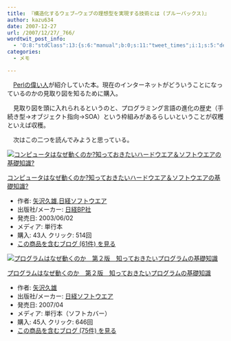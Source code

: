 ```yaml
---
title: 『構造化するウェブ―ウェブの理想型を実現する技術とは (ブルーバックス)』
author: kazu634
date: 2007-12-27
url: /2007/12/27/_766/
wordtwit_post_info:
  - 'O:8:"stdClass":13:{s:6:"manual";b:0;s:11:"tweet_times";i:1;s:5:"delay";i:0;s:7:"enabled";i:1;s:10:"separation";s:2:"60";s:7:"version";s:3:"3.7";s:14:"tweet_template";b:0;s:6:"status";i:2;s:6:"result";a:0:{}s:13:"tweet_counter";i:2;s:13:"tweet_log_ids";a:1:{i:0;i:3535;}s:9:"hash_tags";a:0:{}s:8:"accounts";a:1:{i:0;s:7:"kazu634";}}'
categories:
  - メモ

---
```

<div class="section">
<p>
    　<a href="http://blog.livedoor.jp/dankogai/" onclick="__gaTracker('send', 'event', 'outbound-article', 'http://blog.livedoor.jp/dankogai/', 'Perlの偉い人');" target="_blank">Perlの偉い人</a>が紹介していた本。現在のインターネットがどういうことになっているのかの見取り図を知るために購入。
</p>
  
<p>
    　見取り図を頭に入れられるというのと、プログラミング言語の進化の歴史（手続き型→オブジェクト指向→SOA）という枠組みがあるらしいということが収穫といえば収穫。
</p>
  
<p>
    　次はこの二つを読んでみようと思っている。
</p>
  
<div class="hatena-asin-detail">
<a href="http://www.amazon.co.jp/dp/4822281655/?tag=hatena_st1-22&ascsubtag=d-7ibv" onclick="__gaTracker('send', 'event', 'outbound-article', 'http://www.amazon.co.jp/dp/4822281655/?tag=hatena_st1-22&ascsubtag=d-7ibv', '');"><img src="https://images-na.ssl-images-amazon.com/images/I/51HlD8kdg3L._SL160_.jpg" class="hatena-asin-detail-image" alt="コンピュータはなぜ動くのか?知っておきたいハードウエア＆ソフトウエアの基礎知識?" title="コンピュータはなぜ動くのか?知っておきたいハードウエア＆ソフトウエアの基礎知識?" /></a></p> 
    
<div class="hatena-asin-detail-info">
<p class="hatena-asin-detail-title">
<a href="http://www.amazon.co.jp/dp/4822281655/?tag=hatena_st1-22&ascsubtag=d-7ibv" onclick="__gaTracker('send', 'event', 'outbound-article', 'http://www.amazon.co.jp/dp/4822281655/?tag=hatena_st1-22&ascsubtag=d-7ibv', 'コンピュータはなぜ動くのか?知っておきたいハードウエア＆ソフトウエアの基礎知識?');">コンピュータはなぜ動くのか?知っておきたいハードウエア＆ソフトウエアの基礎知識?</a>
</p>
      
<ul>
<li>
<span class="hatena-asin-detail-label">作者:</span> <a href="http://d.hatena.ne.jp/keyword/%CC%F0%C2%F4%B5%D7%CD%BA" onclick="__gaTracker('send', 'event', 'outbound-article', 'http://d.hatena.ne.jp/keyword/%CC%F0%C2%F4%B5%D7%CD%BA', '矢沢久雄');" class="keyword">矢沢久雄</a>,<a href="http://d.hatena.ne.jp/keyword/%C6%FC%B7%D0%A5%BD%A5%D5%A5%C8%A5%A6%A5%A8%A5%A2" onclick="__gaTracker('send', 'event', 'outbound-article', 'http://d.hatena.ne.jp/keyword/%C6%FC%B7%D0%A5%BD%A5%D5%A5%C8%A5%A6%A5%A8%A5%A2', '日経ソフトウエア');" class="keyword">日経ソフトウエア</a>
</li>
<li>
<span class="hatena-asin-detail-label">出版社/メーカー:</span> <a href="http://d.hatena.ne.jp/keyword/%C6%FC%B7%D0BP%BC%D2" onclick="__gaTracker('send', 'event', 'outbound-article', 'http://d.hatena.ne.jp/keyword/%C6%FC%B7%D0BP%BC%D2', '日経BP社');" class="keyword">日経BP社</a>
</li>
<li>
<span class="hatena-asin-detail-label">発売日:</span> 2003/06/02
</li>
<li>
<span class="hatena-asin-detail-label">メディア:</span> 単行本
</li>
<li>
<span class="hatena-asin-detail-label">購入</span>: 43人 <span class="hatena-asin-detail-label">クリック</span>: 514回
</li>
<li>
<a href="http://d.hatena.ne.jp/asin/4822281655" onclick="__gaTracker('send', 'event', 'outbound-article', 'http://d.hatena.ne.jp/asin/4822281655', 'この商品を含むブログ (61件) を見る');" target="_blank">この商品を含むブログ (61件) を見る</a>
</li>
</ul>
</div>
    
<div class="hatena-asin-detail-foot">
</div>
</div>
  
<div class="hatena-asin-detail">
<a href="http://www.amazon.co.jp/dp/4822283151/?tag=hatena_st1-22&ascsubtag=d-7ibv" onclick="__gaTracker('send', 'event', 'outbound-article', 'http://www.amazon.co.jp/dp/4822283151/?tag=hatena_st1-22&ascsubtag=d-7ibv', '');"><img src="https://images-na.ssl-images-amazon.com/images/I/513mo%2Byq4WL._SL160_.jpg" class="hatena-asin-detail-image" alt="プログラムはなぜ動くのか　第２版　知っておきたいプログラムの基礎知識" title="プログラムはなぜ動くのか　第２版　知っておきたいプログラムの基礎知識" /></a></p> 
    
<div class="hatena-asin-detail-info">
<p class="hatena-asin-detail-title">
<a href="http://www.amazon.co.jp/dp/4822283151/?tag=hatena_st1-22&ascsubtag=d-7ibv" onclick="__gaTracker('send', 'event', 'outbound-article', 'http://www.amazon.co.jp/dp/4822283151/?tag=hatena_st1-22&ascsubtag=d-7ibv', 'プログラムはなぜ動くのか　第２版　知っておきたいプログラムの基礎知識');">プログラムはなぜ動くのか　第２版　知っておきたいプログラムの基礎知識</a>
</p>
      
<ul>
<li>
<span class="hatena-asin-detail-label">作者:</span> <a href="http://d.hatena.ne.jp/keyword/%CC%F0%C2%F4%B5%D7%CD%BA" onclick="__gaTracker('send', 'event', 'outbound-article', 'http://d.hatena.ne.jp/keyword/%CC%F0%C2%F4%B5%D7%CD%BA', '矢沢久雄');" class="keyword">矢沢久雄</a>
</li>
<li>
<span class="hatena-asin-detail-label">出版社/メーカー:</span> <a href="http://d.hatena.ne.jp/keyword/%C6%FC%B7%D0%A5%BD%A5%D5%A5%C8%A5%A6%A5%A8%A5%A2" onclick="__gaTracker('send', 'event', 'outbound-article', 'http://d.hatena.ne.jp/keyword/%C6%FC%B7%D0%A5%BD%A5%D5%A5%C8%A5%A6%A5%A8%A5%A2', '日経ソフトウエア');" class="keyword">日経ソフトウエア</a>
</li>
<li>
<span class="hatena-asin-detail-label">発売日:</span> 2007/04
</li>
<li>
<span class="hatena-asin-detail-label">メディア:</span> 単行本（ソフトカバー）
</li>
<li>
<span class="hatena-asin-detail-label">購入</span>: 45人 <span class="hatena-asin-detail-label">クリック</span>: 646回
</li>
<li>
<a href="http://d.hatena.ne.jp/asin/4822283151" onclick="__gaTracker('send', 'event', 'outbound-article', 'http://d.hatena.ne.jp/asin/4822283151', 'この商品を含むブログ (75件) を見る');" target="_blank">この商品を含むブログ (75件) を見る</a>
</li>
</ul>
</div>
    
<div class="hatena-asin-detail-foot">
</div>
</div>
</div>
